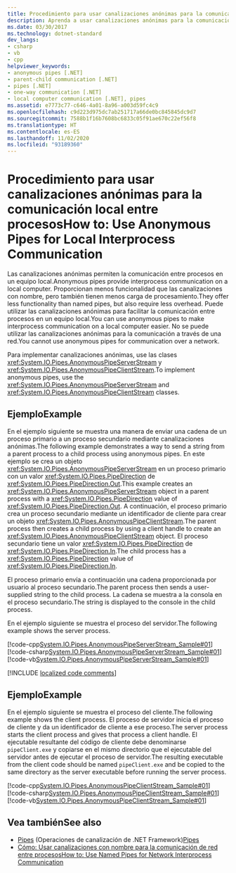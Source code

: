 ```yaml
---
title: Procedimiento para usar canalizaciones anónimas para la comunicación local entre procesos
description: Aprenda a usar canalizaciones anónimas para la comunicación local entre procesos en un equipo local en .NET. Las canalizaciones anónimas requieren menos sobrecarga que las canalizaciones con nombre.
ms.date: 03/30/2017
ms.technology: dotnet-standard
dev_langs:
- csharp
- vb
- cpp
helpviewer_keywords:
- anonymous pipes [.NET]
- parent-child communication [.NET]
- pipes [.NET]
- one-way communication [.NET]
- local computer communication [.NET], pipes
ms.assetid: e7773c77-c646-4a01-8a96-a003d59fc4c9
ms.openlocfilehash: c9d223d975dc7ab251717a66de0bc845845dc9d7
ms.sourcegitcommit: 7588b1f16b7608bc6833c05f91ae670c22ef56f8
ms.translationtype: HT
ms.contentlocale: es-ES
ms.lasthandoff: 11/02/2020
ms.locfileid: "93189360"
---
```

# <a name="how-to-use-anonymous-pipes-for-local-interprocess-communication"></a><span data-ttu-id="b6808-104">Procedimiento para usar canalizaciones anónimas para la comunicación local entre procesos</span><span class="sxs-lookup"><span data-stu-id="b6808-104">How to: Use Anonymous Pipes for Local Interprocess Communication</span></span>

<span data-ttu-id="b6808-105">Las canalizaciones anónimas permiten la comunicación entre procesos en un equipo local.</span><span class="sxs-lookup"><span data-stu-id="b6808-105">Anonymous pipes provide interprocess communication on a local computer.</span></span> <span data-ttu-id="b6808-106">Proporcionan menos funcionalidad que las canalizaciones con nombre, pero también tienen menos carga de procesamiento.</span><span class="sxs-lookup"><span data-stu-id="b6808-106">They offer less functionality than named pipes, but also require less overhead.</span></span> <span data-ttu-id="b6808-107">Puede utilizar las canalizaciones anónimas para facilitar la comunicación entre procesos en un equipo local.</span><span class="sxs-lookup"><span data-stu-id="b6808-107">You can use anonymous pipes to make interprocess communication on a local computer easier.</span></span> <span data-ttu-id="b6808-108">No se puede utilizar las canalizaciones anónimas para la comunicación a través de una red.</span><span class="sxs-lookup"><span data-stu-id="b6808-108">You cannot use anonymous pipes for communication over a network.</span></span>  
  
 <span data-ttu-id="b6808-109">Para implementar canalizaciones anónimas, use las clases <xref:System.IO.Pipes.AnonymousPipeServerStream> y <xref:System.IO.Pipes.AnonymousPipeClientStream>.</span><span class="sxs-lookup"><span data-stu-id="b6808-109">To implement anonymous pipes, use the <xref:System.IO.Pipes.AnonymousPipeServerStream> and <xref:System.IO.Pipes.AnonymousPipeClientStream> classes.</span></span>  
  
## <a name="example"></a><span data-ttu-id="b6808-110">Ejemplo</span><span class="sxs-lookup"><span data-stu-id="b6808-110">Example</span></span>  
 <span data-ttu-id="b6808-111">En el ejemplo siguiente se muestra una manera de enviar una cadena de un proceso primario a un proceso secundario mediante canalizaciones anónimas.</span><span class="sxs-lookup"><span data-stu-id="b6808-111">The following example demonstrates a way to send a string from a parent process to a child process using anonymous pipes.</span></span> <span data-ttu-id="b6808-112">En este ejemplo se crea un objeto <xref:System.IO.Pipes.AnonymousPipeServerStream> en un proceso primario con un valor <xref:System.IO.Pipes.PipeDirection> de <xref:System.IO.Pipes.PipeDirection.Out>.</span><span class="sxs-lookup"><span data-stu-id="b6808-112">This example creates an <xref:System.IO.Pipes.AnonymousPipeServerStream> object in a parent process with a <xref:System.IO.Pipes.PipeDirection> value of <xref:System.IO.Pipes.PipeDirection.Out>.</span></span> <span data-ttu-id="b6808-113">A continuación, el proceso primario crea un proceso secundario mediante un identificador de cliente para crear un objeto <xref:System.IO.Pipes.AnonymousPipeClientStream>.</span><span class="sxs-lookup"><span data-stu-id="b6808-113">The parent process then creates a child process by using a client handle to create an <xref:System.IO.Pipes.AnonymousPipeClientStream> object.</span></span> <span data-ttu-id="b6808-114">El proceso secundario tiene un valor <xref:System.IO.Pipes.PipeDirection> de <xref:System.IO.Pipes.PipeDirection.In>.</span><span class="sxs-lookup"><span data-stu-id="b6808-114">The child process has a <xref:System.IO.Pipes.PipeDirection> value of <xref:System.IO.Pipes.PipeDirection.In>.</span></span>  
  
 <span data-ttu-id="b6808-115">El proceso primario envía a continuación una cadena proporcionada por usuario al proceso secundario.</span><span class="sxs-lookup"><span data-stu-id="b6808-115">The parent process then sends a user-supplied string to the child process.</span></span> <span data-ttu-id="b6808-116">La cadena se muestra a la consola en el proceso secundario.</span><span class="sxs-lookup"><span data-stu-id="b6808-116">The string is displayed to the console in the child process.</span></span>  
  
 <span data-ttu-id="b6808-117">En el ejemplo siguiente se muestra el proceso del servidor.</span><span class="sxs-lookup"><span data-stu-id="b6808-117">The following example shows the server process.</span></span>  
  
 [!code-cpp[System.IO.Pipes.AnonymousPipeServerStream_Sample#01](../../../samples/snippets/cpp/VS_Snippets_CLR_System/system.IO.Pipes.AnonymousPipeServerStream_Sample/cpp/program.cpp#01)]
 [!code-csharp[System.IO.Pipes.AnonymousPipeServerStream_Sample#01](../../../samples/snippets/csharp/VS_Snippets_CLR_System/system.IO.Pipes.AnonymousPipeServerStream_Sample/cs/Program.cs#01)]
 [!code-vb[System.IO.Pipes.AnonymousPipeServerStream_Sample#01](../../../samples/snippets/visualbasic/VS_Snippets_CLR_System/system.IO.Pipes.AnonymousPipeServerStream_Sample/vb/program.vb#01)]  

[!INCLUDE [localized code comments](../../../includes/code-comments-loc.md)]
  
## <a name="example"></a><span data-ttu-id="b6808-118">Ejemplo</span><span class="sxs-lookup"><span data-stu-id="b6808-118">Example</span></span>  
 <span data-ttu-id="b6808-119">En el ejemplo siguiente se muestra el proceso del cliente.</span><span class="sxs-lookup"><span data-stu-id="b6808-119">The following example shows the client process.</span></span> <span data-ttu-id="b6808-120">El proceso de servidor inicia el proceso de cliente y da un identificador de cliente a ese proceso.</span><span class="sxs-lookup"><span data-stu-id="b6808-120">The server process starts the client process and gives that process a client handle.</span></span> <span data-ttu-id="b6808-121">El ejecutable resultante del código de cliente debe denominarse `pipeClient.exe` y copiarse en el mismo directorio que el ejecutable del servidor antes de ejecutar el proceso de servidor.</span><span class="sxs-lookup"><span data-stu-id="b6808-121">The resulting executable from the client code should be named `pipeClient.exe` and be copied to the same directory as the server executable before running the server process.</span></span>  
  
 [!code-cpp[System.IO.Pipes.AnonymousPipeClientStream_Sample#01](../../../samples/snippets/cpp/VS_Snippets_CLR_System/system.IO.Pipes.AnonymousPipeClientStream_Sample/cpp/program.cpp#01)]
 [!code-csharp[System.IO.Pipes.AnonymousPipeClientStream_Sample#01](../../../samples/snippets/csharp/VS_Snippets_CLR_System/system.IO.Pipes.AnonymousPipeClientStream_Sample/cs/Program.cs#01)]
 [!code-vb[System.IO.Pipes.AnonymousPipeClientStream_Sample#01](../../../samples/snippets/visualbasic/VS_Snippets_CLR_System/system.IO.Pipes.AnonymousPipeClientStream_Sample/vb/program.vb#01)]  
  
## <a name="see-also"></a><span data-ttu-id="b6808-122">Vea también</span><span class="sxs-lookup"><span data-stu-id="b6808-122">See also</span></span>

- <span data-ttu-id="b6808-123">[Pipes](pipe-operations.md) (Operaciones de canalización de .NET Framework)</span><span class="sxs-lookup"><span data-stu-id="b6808-123">[Pipes](pipe-operations.md)</span></span>
- [<span data-ttu-id="b6808-124">Cómo: Usar canalizaciones con nombre para la comunicación de red entre procesos</span><span class="sxs-lookup"><span data-stu-id="b6808-124">How to: Use Named Pipes for Network Interprocess Communication</span></span>](how-to-use-named-pipes-for-network-interprocess-communication.md)
